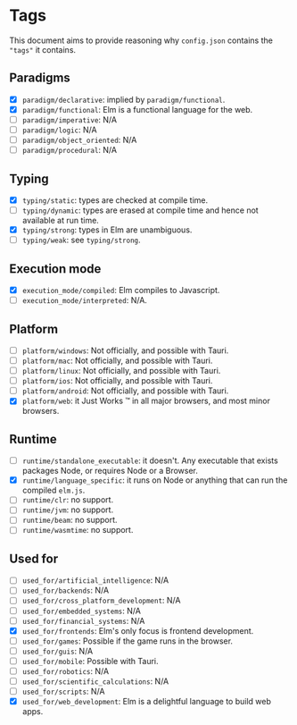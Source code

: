 # Tags

This document aims to provide reasoning why `config.json` contains the `"tags"` it contains.

## Paradigms

- [x] `paradigm/declarative`: implied by `paradigm/functional`.
- [x] `paradigm/functional`: Elm is a functional language for the web.
- [ ] `paradigm/imperative`: N/A
- [ ] `paradigm/logic`: N/A
- [ ] `paradigm/object_oriented`: N/A
- [ ] `paradigm/procedural`: N/A

## Typing

- [x] `typing/static`: types are checked at compile time.
- [ ] `typing/dynamic`: types are erased at compile time and hence not available at run time.
- [x] `typing/strong`: types in Elm are unambiguous.
- [ ] `typing/weak`: see `typing/strong`.

## Execution mode

- [x] `execution_mode/compiled`: Elm compiles to Javascript.
- [ ] `execution_mode/interpreted`:  N/A.

## Platform

- [ ] `platform/windows`: Not officially, and possible with Tauri.
- [ ] `platform/mac`: Not officially, and possible with Tauri.
- [ ] `platform/linux`: Not officially, and possible with Tauri.
- [ ] `platform/ios`: Not officially, and possible with Tauri.
- [ ] `platform/android`: Not officially, and possible with Tauri.
- [x] `platform/web`: it Just Works ™️ in all major browsers, and most minor browsers.

## Runtime

- [ ] `runtime/standalone_executable`: it doesn't. Any executable that exists packages Node, or requires Node or a Browser.
- [x] `runtime/language_specific`: it runs on Node or anything that can run the compiled `elm.js`.
- [ ] `runtime/clr`: no support.
- [ ] `runtime/jvm`: no support.
- [ ] `runtime/beam`: no support.
- [ ] `runtime/wasmtime`: no support.

## Used for

- [ ] `used_for/artificial_intelligence`: N/A
- [ ] `used_for/backends`: N/A
- [ ] `used_for/cross_platform_development`: N/A
- [ ] `used_for/embedded_systems`: N/A
- [ ] `used_for/financial_systems`: N/A
- [x] `used_for/frontends`: Elm's only focus is frontend development.
- [ ] `used_for/games`: Possible if the game runs in the browser.
- [ ] `used_for/guis`: N/A
- [ ] `used_for/mobile`: Possible with Tauri.
- [ ] `used_for/robotics`: N/A
- [ ] `used_for/scientific_calculations`: N/A
- [ ] `used_for/scripts`: N/A
- [x] `used_for/web_development`: Elm is a delightful language to build web apps.
